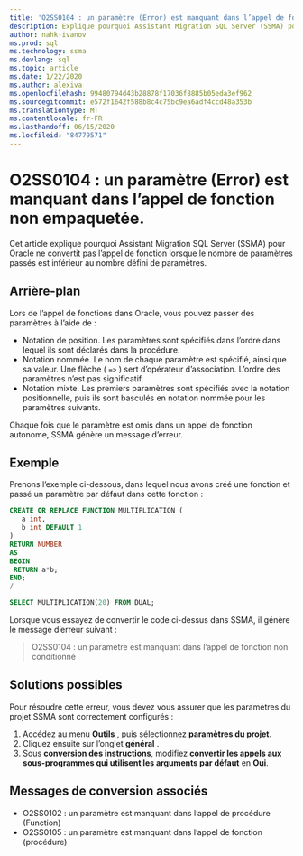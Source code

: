 ```yaml
---
title: 'O2SS0104 : un paramètre (Error) est manquant dans l’appel de fonction non empaquetée.'
description: Explique pourquoi Assistant Migration SQL Server (SSMA) pour Oracle ne convertit pas l’appel de fonction lorsque le nombre de paramètres passés est inférieur au nombre défini de paramètres.
author: nahk-ivanov
ms.prod: sql
ms.technology: ssma
ms.devlang: sql
ms.topic: article
ms.date: 1/22/2020
ms.author: alexiva
ms.openlocfilehash: 99480794d43b28878f17036f8885b05eda3ef962
ms.sourcegitcommit: e572f1642f588b8c4c75bc9ea6adf4ccd48a353b
ms.translationtype: MT
ms.contentlocale: fr-FR
ms.lasthandoff: 06/15/2020
ms.locfileid: "84779571"
---
```

# <a name="o2ss0104-unpackaged-function-call-is-missing-a-parameter-error"></a>O2SS0104 : un paramètre (Error) est manquant dans l’appel de fonction non empaquetée.

Cet article explique pourquoi Assistant Migration SQL Server (SSMA) pour Oracle ne convertit pas l’appel de fonction lorsque le nombre de paramètres passés est inférieur au nombre défini de paramètres.

## <a name="background"></a>Arrière-plan

Lors de l’appel de fonctions dans Oracle, vous pouvez passer des paramètres à l’aide de :

* Notation de position. Les paramètres sont spécifiés dans l’ordre dans lequel ils sont déclarés dans la procédure.
* Notation nommée. Le nom de chaque paramètre est spécifié, ainsi que sa valeur. Une flèche ( `=>` ) sert d’opérateur d’association. L’ordre des paramètres n’est pas significatif.
* Notation mixte. Les premiers paramètres sont spécifiés avec la notation positionnelle, puis ils sont basculés en notation nommée pour les paramètres suivants.

Chaque fois que le paramètre est omis dans un appel de fonction autonome, SSMA génère un message d’erreur.

## <a name="example"></a>Exemple

Prenons l’exemple ci-dessous, dans lequel nous avons créé une fonction et passé un paramètre par défaut dans cette fonction :

```sql
CREATE OR REPLACE FUNCTION MULTIPLICATION (
   a int,
   b int DEFAULT 1
)
RETURN NUMBER
AS
BEGIN
 RETURN a*b;
END;
/

SELECT MULTIPLICATION(20) FROM DUAL;
```

Lorsque vous essayez de convertir le code ci-dessus dans SSMA, il génère le message d’erreur suivant :

> O2SS0104 : un paramètre est manquant dans l’appel de fonction non conditionné

## <a name="possible-remedies"></a>Solutions possibles

Pour résoudre cette erreur, vous devez vous assurer que les paramètres du projet SSMA sont correctement configurés :

1. Accédez au menu **Outils** , puis sélectionnez **paramètres du projet**.
2. Cliquez ensuite sur l’onglet **général** .
3. Sous **conversion des instructions**, modifiez **convertir les appels aux sous-programmes qui utilisent les arguments par défaut** en **Oui**.

## <a name="related-conversion-messages"></a>Messages de conversion associés

* O2SS0102 : un paramètre est manquant dans l’appel de procédure (Function)
* O2SS0105 : un paramètre est manquant dans l’appel de fonction (procédure)
